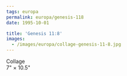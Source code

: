 ```yaml
---
tags: europa
permalink: europa/genesis-118
date: 1995-10-01

title: 'Genesis 11:8'
images:
  - /images/europa/collage-genesis-11-8.jpg
---
```

Collage  
7" × 10.5"